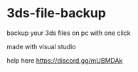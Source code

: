 # 3ds-file-backup
backup your 3ds files on pc with one click

made with visual studio 

help here https://discord.gg/mUBMDAk
